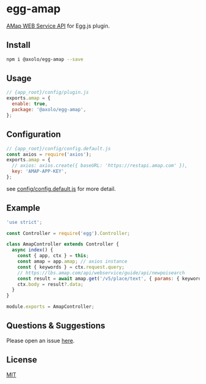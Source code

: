 # egg-amap

[AMap WEB Service API] for Egg.js plugin.

## Install

```bash
npm i @axolo/egg-amap --save
```

## Usage

```js
// {app_root}/config/plugin.js
exports.amap = {
  enable: true,
  package: '@axolo/egg-amap',
};
```

## Configuration

```js
// {app_root}/config/config.default.js
const axios = require('axios');
exports.amap = {
  // axios: axios.create({ baseURL: 'https://restapi.amap.com' }),
  key: 'AMAP-APP-KEY',
};
```

see [config/config.default.js](config/config.default.js) for more detail.

## Example

```js
'use strict';

const Controller = require('egg').Controller;

class AmapController extends Controller {
  async index() {
    const { app, ctx } = this;
    const amap = app.amap; // axios instance
    const { keywords } = ctx.request.query;
    // https://lbs.amap.com/api/webservice/guide/api/newpoisearch
    const result = await amap.get('/v5/place/text', { params: { keywords } });
    ctx.body = result?.data;
  }
}

module.exports = AmapController;
```

## Questions & Suggestions

Please open an issue [here](https://github.com/axolo/egg-amap/issues).

## License

[MIT](LICENSE)

[AMap WEB Service API]: https://lbs.amap.com/api/webservice/summary
